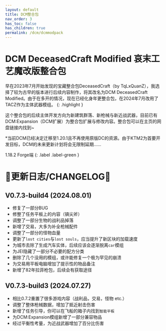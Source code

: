 ```yaml
---
layout: default
title: DCM整合包
nav_order: 3
has_toc: false
has_children: true
permalink: /dcm/dcmmodpack
---
```

# DCM DeceasedCraft Modified 哀末工艺魔改版整合包

早在2023年7月开始发现的宝藏整合包DeceasedCraft（by TqLxQuanZ），我选择了较为古早的版本进行后续内容制作，将其改名为DCM DeceasedCraft Modified。由于在多开的情况，现在已经化身年更整合包，在2024年7月改用了TACZ作为主体武器模组。 
{: .highlight }

这个整合包的后续主体开发方向为新建筑群落、新枪械与新近战武器，目前已有DCM:Expansion（DCM扩展）为整合包扩展与修改内容。整合包可以在主页的网盘链接内找到~

*当前DCM已经决定迁移至1.20.1且不再使用原版DC的资源。由于KTM2为首要开发目标，DCM的未来更新计划将会无限制延期……

1.18.2 Forge端
{: .label .label-green }

# 🔧更新日志/CHANGELOG🔧

## V0.7.3-build4 (2024.08.01)

- 修复了一部分BUG
- 修整了任务平板上的内容（镐尖斧）
- 调整了一部分生物的战利品掉落
- 新增了交易，大多为补全枪械配件
- 调整了一部分的怪物血量
- 更新了`lost cities`与`lost souls`，应当提升了新区块的加载速度
- 为城市去除了生成汽车实体，后续应该会逐渐脱离`car`模组
- 为JEI隐藏了一部分不必要的配方分类
- 删除了几个没用的模组，或许能修复一个极为罕见的崩溃
- 为交易用平板电脑增加了提示性的物品备注
- 新增了82年拉菲枪包，后续会有获取途径

## V0.7.3-build3 (2024.07.27)

- 相比0.7.2重置了很多游戏内容（战利品，交易，怪物 etc.）
- 调整了整体枪械数据，增加了抵近射击伤害
- 新增了任务引导，你可以在飞船的箱子内找到`智能平板`
- 为DCM:Expansion模组新增了一部分兼容物品
- 经过平衡性考量，为近战武器增加了百分比伤害